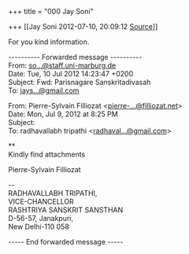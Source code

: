 +++
title = "000 Jay Soni"

+++
[[Jay Soni	2012-07-10, 20:09:12 [Source](https://groups.google.com/g/bvparishat/c/hVYnyvzaQEQ)]]



For you kind information.  
  
---------- Forwarded message ----------  
From: [so...@staff.uni-marburg.de]()  
Date: Tue, 10 Jul 2012 14:23:47 +0200  
Subject: Fwd: Parisnagare Sanskritadivasah  
To: [jays...@gmail.com]()  
  
  
From: Pierre-Sylvain Filliozat \<[pierre-...@filliozat.net]()\>  
Date: Mon, Jul 9, 2012 at 8:25 PM  
Subject:  
To: radhavallabh tripathi \<[radhaval...@gmail.com]()\>  
  
  
\*\*  
Kindly find attachments  
  
Pierre-Sylvain Filliozat  
  
  
  
--  
RADHAVALLABH TRIPATHI,  
VICE-CHANCELLOR  
RASHTRIYA SANSKRIT SANSTHAN  
D-56-57, Janakpuri,  
New Delhi-110 058  
  
  
----- End forwarded message -----  

